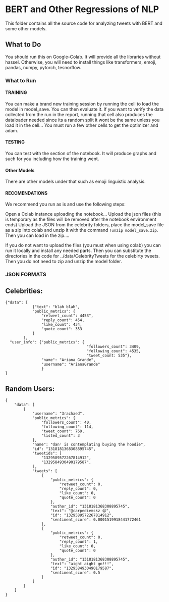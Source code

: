 # BERT and Other Regressions of NLP

This folder contains all the source code for analyzing tweets with BERT and some other models.

## What to Do

You should run this on Google-Colab. It will provide all the libraries without hassel. Otherwise, you will need to install things like transformers, emoji, pandas, numpy, pytorch, tesnorflow.

### What to Run

#### TRAINING

You can make a brand new training session by running the cell to load the model in model\_save. You can then evaluate it. If you want to verify the data collected from the run in the report, running that cell also produces the dataloader needed since its a random split it wont be the same unless you load it in the cell... You must run a few other cells to get the optimizer and adam.

#### TESTING

You can test with the section of the notebook. It will produce graphs and such for you including how the training went.

#### Other Models

There are other models under that such as emoji linguistic analysis.

#### RECOMENDATIONS

We recommend you run as is and use the following steps:

Open a Colab instance uploading the notebook...
Upload the json files (this is temporary as the files will be removed after the notebook environment ends)
Upload the JSON from the celebrity folders, place the model\_save file as a zip into colab and unzip it with the command
`!unzip model_save.zip`. Then you can load in the zip....

If you do not want to upload the files (you must when using colab) you can run it locally and install any needed parts. Then you can substitute the directories in the code for ../data/CelebrityTweets for the celebirty tweets. Then you do not need to zip and unzip the model folder.


### JSON FORMATS

## Celebrities:
```
{"data": [
            {"text": "blah blah",
            "public_metrics": {
                "retweet_count": 4453",
                "reply_count": 454,
                "like_count": 434,
                "quote_count": 353
            }
        ],
  "user_info": {"public_metrics": {
                                    "followers_count": 3409,
                                    "following_count": 4535,
                                    "tweet_count: 535"},
                "name": "Ariana Grande",
                "username": "ArianaGrande"
                }
}
```
## Random Users:
```
{
    "data": [
        {
            "username": "3rachaed",
            "public_metrics": {
                "followers_count": 40,
                "following_count": 114,
                "tweet_count": 769,
                "listed_count": 3
            },
            "name": "dan⁷ is contemplating buying the hoodie",
            "id": "1318181368308895745",
            "tweetids": [
                "1329589572267814912",
                "1329584930490179587",
            ],
            "tweets": [
                {
                    "public_metrics": {
                        "retweet_count": 0,
                        "reply_count": 0,
                        "like_count": 0,
                        "quote_count": 0
                    },
                    "author_id": "1318181368308895745",
                    "text": "@carpediemskz 😌",
                    "id": "1329589572267814912",
                    "sentiment_score": 0.0001519918441772461
                },
                {
                    "public_metrics": {
                        "retweet_count": 0,
                        "reply_count": 1,
                        "like_count": 0,
                        "quote_count": 0
                    },
                    "author_id": "1318181368308895745",
                    "text": "aight aight gn!!!",
                    "id": "1329584930490179587",
                    "sentiment_score": 0.5
                }
            ]
        }
    ]
}
```
